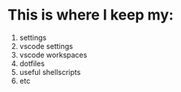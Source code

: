 # This is where I keep my:
1. settings
1. vscode settings
1. vscode workspaces
1. dotfiles
1. useful shellscripts
1. etc
